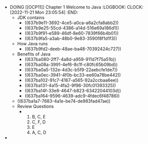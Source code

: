 - DOING [[OCP11]] Chapter 1 Welcome to Java
  :LOGBOOK:
  CLOCK: [2022-11-21 Mon 23:05:54]
  :END:
	- JDK contains
		- ((637b9e11-3692-4ce5-a0ca-a6a2cfa8abb2))
		- ((637b9e25-55cd-4386-a14d-516e69a186d1))
		- ((637b9f91-e589-46df-8e60-7839f66b4b01))
		- ((637b9fa5-a3ab-48b0-9e83-3590f8f1d1f3))
	- How Java runs
		- ((637b9fd2-deeb-48ae-ba48-70392424c727))
	- Benefits of Java
		- ((637ba080-2ff7-4a8d-a959-911d7f75a51b))
		- ((637ba08a-3991-4ef6-8c1f-c80fc65b09bd))
		- ((637ba0a5-132e-4d3c-b5f9-22aebcfe1de7))
		- ((637ba0ec-3941-4f0b-bc33-ee60a78be442))
		- ((637ba102-91c7-4167-a565-92a2ccbaa6ee))
		- ((637ba131-4a15-4fa2-9f96-30fc01393325))
		- ((637ba14f-33e8-4647-b823-63422044103d))
		- ((637ba164-9596-4639-adc9-4fdec6f48786))
	- ((637ba1a7-7683-4a1e-be74-de983fad47ae))
	- Review Questions
		- 1. B, C, E
		  2. C, F, D
		  3. E
		  4. A, C, D
-